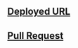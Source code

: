 ## [Deployed URL](https://rawnaqaburumman.github.io/snakes-cafe/ )
## [Pull Request](https://github.com/Rawnaqaburumman/math-series/pull/1)
